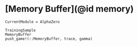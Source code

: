# [Memory Buffer](@id memory)

```@meta
CurrentModule = AlphaZero
```

```@docs
TrainingSample
MemoryBuffer
push_game!(::MemoryBuffer, trace, gamma)
```
